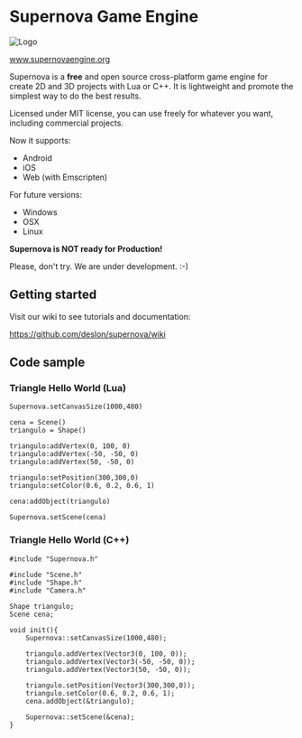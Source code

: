 # Supernova Game Engine

![Logo](http://www.supernovaengine.org/imgs/logos/supernova-quad.png)

www.supernovaengine.org

Supernova is a **free** and open source cross-platform game engine for create 2D and 3D projects with Lua or C++. It is lightweight and promote the simplest way to do the best results.

Licensed under MIT license, you can use freely for whatever you want, including commercial projects.

Now it supports:
  - Android
  - iOS
  - Web (with Emscripten)

For future versions:
  - Windows
  - OSX
  - Linux


**Supernova is NOT ready for Production!**

Please, don't try. We are under development. :-)

## Getting started

Visit our wiki to see tutorials and documentation:

https://github.com/deslon/supernova/wiki

## Code sample
### Triangle Hello World (Lua)
```
Supernova.setCanvasSize(1000,480)

cena = Scene()
triangulo = Shape()

triangulo:addVertex(0, 100, 0)
triangulo:addVertex(-50, -50, 0)
triangulo:addVertex(50, -50, 0)

triangulo:setPosition(300,300,0)
triangulo:setColor(0.6, 0.2, 0.6, 1)

cena:addObject(triangulo)

Supernova.setScene(cena)
```
### Triangle Hello World (C++)

```
#include "Supernova.h"

#include "Scene.h"
#include "Shape.h"
#include "Camera.h"

Shape triangulo;
Scene cena;

void init(){
    Supernova::setCanvasSize(1000,480);

    triangulo.addVertex(Vector3(0, 100, 0));
    triangulo.addVertex(Vector3(-50, -50, 0));
    triangulo.addVertex(Vector3(50, -50, 0));

    triangulo.setPosition(Vector3(300,300,0));
    triangulo.setColor(0.6, 0.2, 0.6, 1);
    cena.addObject(&triangulo);

    Supernova::setScene(&cena);
}
```

